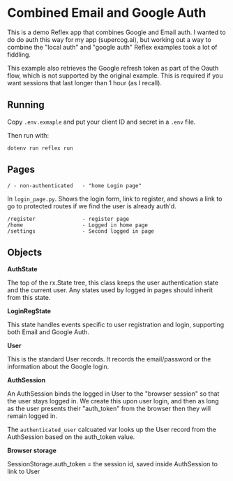 # Combined Email and Google Auth

This is a demo Reflex app that combines Google and Email auth. I wanted to do do auth
this way for my app (supercog.ai), but working out a way to combine the "local auth"
and "google auth" Reflex examples took a lot of fiddling.

This example also retrieves the Google refresh token as part of the Oauth flow, which
is not supported by the original example. This is required if you want sessions that
last longer than 1 hour (as I recall).

## Running

Copy `.env.exmaple` and put your client ID and secret in a `.env` file.

Then run with:

    dotenv run reflex run

## Pages

    / - non-authenticated   - "home Login page"

In `login_page.py`. Shows the login form, link to register, and shows a link to
go to protected routes if we find the user is already auth'd.

    /register               - register page
    /home                   - Logged in home page
    /settings               - Second logged in page

## Objects

**AuthState**

The top of the rx.State tree, this class keeps the user authentication state and
the current user. Any states used by logged in pages should inherit from this state.

**LoginRegState**

This state handles events specific to user registration and login, 
supporting both Email and Google Auth.

**User**

This is the standard User records. It records the email/password or the information
about the Google login.

**AuthSession**

An AuthSession binds the logged in User to the "browser session" so that the user
stays logged in. We create this upon user login, and then as long as the
user presents their "auth_token" from the browser then they will remain logged in.

The `authenticated_user` calcuated var looks up the User record from the
AuthSession based on the auth_token value.

**Browser storage**

SessionStorage.auth_token = the session id, saved inside AuthSession to link to User

